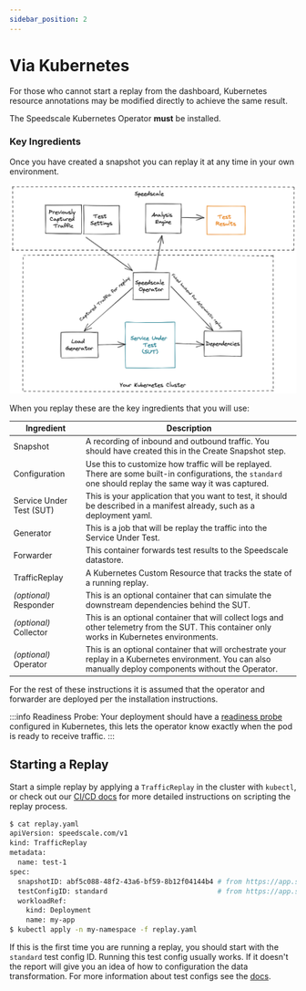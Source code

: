 ```yaml
---
sidebar_position: 2
---
```


# Via Kubernetes

For those who cannot start a replay from the dashboard, Kubernetes resource
annotations may be modified directly to achieve the same result.

The Speedscale Kubernetes Operator **must** be installed.

### Key Ingredients

Once you have created a snapshot you can replay it at any time in your own environment.

![Test environment with all components deployed](./test-architecture.png)

When you replay these are the key ingredients that you will use:

| Ingredient               | Description                                                                                                                                                |
| ------------------------ | ---------------------------------------------------------------------------------------------------------------------------------------------------------- |
| Snapshot                 | A recording of inbound and outbound traffic. You should have created this in the Create Snapshot step.                                                     |
| Configuration            | Use this to customize how traffic will be replayed. There are some built-in configurations, the `standard` one should replay the same way it was captured. |
| Service Under Test (SUT) | This is your application that you want to test, it should be described in a manifest already, such as a deployment yaml.                                   |
| Generator                | This is a job that will be replay the traffic into the Service Under Test.                                                                                 |
| Forwarder                | This container forwards test results to the Speedscale datastore.                                                                                          |
| TrafficReplay            | A Kubernetes Custom Resource that tracks the state of a running replay.
| _(optional)_ Responder   | This is an optional container that can simulate the downstream dependencies behind the SUT.                                                                |
| _(optional)_ Collector   | This is an optional container that will collect logs and other telemetry from the SUT. This container only works in Kubernetes environments.               |
| _(optional)_ Operator    | This is an optional container that will orchestrate your replay in a Kubernetes environment. You can also manually deploy components without the Operator. |

For the rest of these instructions it is assumed that the operator and forwarder are deployed per the installation instructions.

:::info
Readiness Probe: Your deployment should have a
[readiness probe](https://kubernetes.io/docs/tasks/configure-pod-container/configure-liveness-readiness-startup-probes/)
configured in Kubernetes, this lets the operator know exactly when the pod is
ready to receive traffic.
:::

## Starting a Replay <a href="#running-an-isolation-test" id="running-an-isolation-test"></a>

Start a simple replay by applying a `TrafficReplay` in the cluster with
`kubectl`, or check out our [CI/CD docs](../../integration/cicd.md) for more detailed
instructions on scripting the replay process.

```bash
$ cat replay.yaml
apiVersion: speedscale.com/v1
kind: TrafficReplay
metadata:
  name: test-1
spec:
  snapshotID: abf5c088-48f2-43a6-bf59-8b12f04144b4 # from https://app.speedscale.com/snapshots
  testConfigID: standard                           # from https://app.speedscale.com/config
  workloadRef:
    kind: Deployment
    name: my-app
$ kubectl apply -n my-namespace -f replay.yaml
```

If this is the first time you are running a replay, you should start with the
`standard` test config ID. Running this test config usually works. If it
doesn't the report will give you an idea of how to configuration the data
transformation. For more information about test configs see the
[docs](../../reference/configuration/README.md).

